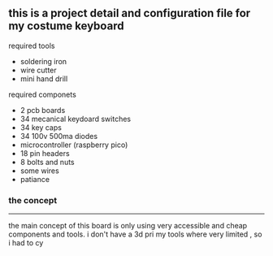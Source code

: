 ## this is a project detail and configuration file for my costume keyboard

required tools

 - soldering iron 
 - wire cutter 
 - mini hand drill 

required componets

 - 2 pcb boards
 - 34 mecanical keydoard switches
 - 34 key caps
 - 34 100v 500ma diodes
 - microcontroller (raspberry pico)
 - 18 pin headers
 - 8 bolts and nuts
 - some  wires 
 - patiance
 
 ### the concept
 ---
 the main concept of this board is only using very accessible and cheap components and tools.
 i don't have a 3d pri
 my tools where very limited , so i had to cy
<!--stackedit_data:
eyJoaXN0b3J5IjpbLTEzNDE4MzkyNzMsNjQ5MjE3ODQwXX0=
-->